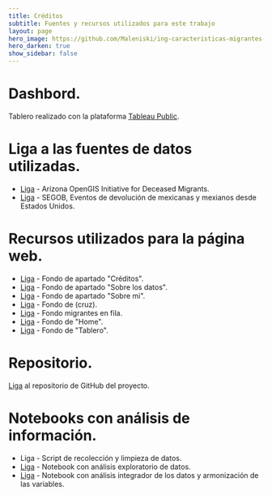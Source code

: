 ```yaml
---
title: Créditos
subtitle: Fuentes y recursos utilizados para este trabajo
layout: page
hero_image: https://github.com/Maleniski/ing-caracteristicas-migrantes-sonora-arizona/raw/main/docs/imagenes/24185.jpg
hero_darken: true
show_sidebar: false
---
```


# Dashbord.

Tablero realizado con la plataforma [Tableau Public](https://public.tableau.com/app/discover).

# Liga a las fuentes de datos utilizadas.

* [Liga](https://humaneborders.info/) - Arizona OpenGIS Initiative for Deceased Migrants.
* [Liga](http://portales.segob.gob.mx/es/PoliticaMigratoria/EvDevMexEUU) - SEGOB, Eventos de devolución de mexicanas y mexianos desde Estados Unidos.

# Recursos utilizados para la página web.

* [Liga](https://fondosmil.com/naranja) - Fondo de apartado "Créditos".
* [Liga](https://ignasialcalde.es/data-storytelling-la-competencia-clave-en-era-del-big-data/) - Fondo de apartado "Sobre los datos".
* [Liga](http://www.mathycathy.com/blog/2012/07/a-midsummer-nights-reality-check/) - Fondo de apartado "Sobre mi".
* [Liga](https://cronkitenews.azpbs.org/2021/07/13/migrant-deaths-in-the-desert-at-record-levels-as-heat-wave-pounds-west/) - Fondo de (cruz).
* [Liga](https://heraldodemexico.com.mx/nacional/2021/10/4/detienen-160-migrantes-en-sonora-arizona-130-son-menores-que-viajaban-solos-341315.html) - Fondo migrantes en fila.
* [Liga](https://www.afsc.org/xs/mexico?es) - Fondo de "Home".
* [Liga](https://unsplash.com/wallpapers/colors/blue) - Fondo de "Tablero".

# Repositorio.

[Liga](https://github.com/Maleniski/ing-caracteristicas-migrantes-sonora-arizona) al repositorio de GitHub del proyecto.

# Notebooks con análisis de información.

* Liga - Script de recolección y limpieza de datos.
* [Liga](https://colab.research.google.com/drive/1Fsi7c6mfygu9j_oj2BnoG1lCVmaGWYY8?usp=sharing) - Notebook con análisis exploratorio de datos.
* [Liga](https://colab.research.google.com/drive/1F4Tm9_K_bTLebk-QxemxPJVVjkkHA7Up?usp=sharing) - Notebook con análisis integrador de los datos y armonización de las variables.
